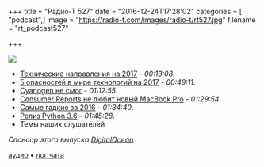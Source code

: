 +++
title = "Радио-Т 527"
date = "2016-12-24T17:28:02"
categories = [ "podcast",]
image = "https://radio-t.com/images/radio-t/rt527.jpg"
filename = "rt_podcast527"

+++

![](https://radio-t.com/images/radio-t/rt527.jpg)

- [Технические направления на 2017](http://thenextweb.com/tech/2016/12/23/tech-trends-looking-forward-2017/) - *00:13:08*.
- [5 опасностей в мире технологий на 2017](http://www.forbes.com/forbes/welcome/?toURL=http://www.forbes.com/sites/bernardmarr/2016/12/23/the-5-most-worrying-technology-trends-for-2017-and-beyond/&refURL=&referrer=) - *00:49:11*.
- [Cyanogen не смог](https://techcrunch.com/2016/12/24/cyanogen-failed-to-kill-android-now-it-is-shuttering-its-services-and-os-as-part-of-a-pivot/) - *01:12:55*.
- [Consumer Reports не любит новый MacBook Pro](http://mashable.com/2016/12/23/consumer-reports-macbook-pro/) - *01:29:54*.
- [Самые гадкие за 2016](http://thenextweb.com/opinion/2016/12/24/2016-ugly-tech/) - *01:34:40*.
- [Релиз Python 3.6](https://habrahabr.ru/company/kingservers/blog/318354/) - *01:45:28*.
- Темы наших слушателей

_Спонсор этого выпуска [DigitalOcean](https://www.digitalocean.com)_

[аудио](http://cdn.radio-t.com/rt_podcast527.mp3) • [лог чата](http://chat.radio-t.com/logs/radio-t-527.html)
<audio src="http://cdn.radio-t.com/rt_podcast527.mp3" preload="none"></audio>